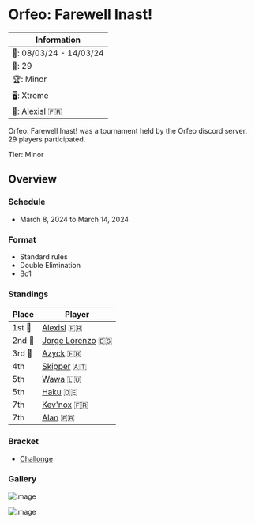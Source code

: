 # Orfeo: Farewell Inast!

|Information|
|-|
|:calendar:: 08/03/24 - 14/03/24|
|:busts_in_silhouette:: 29|
|:trophy:: Minor|
|:desktop_computer:: Xtreme|
|:1st_place_medal:: [Alexisl](../../players/french/alexisl.md) :fr:|

Orfeo: Farewell Inast! was a tournament held by the Orfeo discord server. 29 players participated.

Tier: Minor

## Overview

### Schedule
- March 8, 2024 to March 14, 2024

### Format
- Standard rules
- Double Elimination
- Bo1

### Standings

|Place|Player|
|-|-|
|1st :1st_place_medal:|[Alexisl](../../players/french/alexisl.md) :fr:|
|2nd :2nd_place_medal:|[Jorge Lorenzo](../../players/spanish/jorge.md) :es:|
|3rd :3rd_place_medal:|[Azyck](../../players/french/azyck.md) :fr:|
|4th|[Skipper](../../players/austrian/skipper.md) :austria:|
|5th|[Wawa](../../players/luxembourger/wawa.md) :luxembourg:|
|5th|[Haku](../../players/german/haku.md) :de:|
|7th|[Kev'nox](../../players/french/kevnox.md) :fr:|
|7th|[Alan](../../players/french/alan.md) :fr:|

### Bracket
- [Challonge](https://challonge.com/cf2g0gbt)

### Gallery

![image](https://github.com/inabikarilibrary/inalib/assets/110833255/801d46d1-5bec-401e-85d0-9bbe0e78550b)

![image](https://github.com/inabikarilibrary/inalib/assets/110833255/649b58dd-bbe9-4142-8985-23967d55b566)

